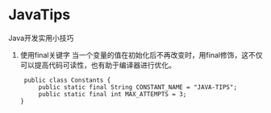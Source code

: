 # JavaTips
Java开发实用小技巧

1. 使用final关键字
   当一个变量的值在初始化后不再改变时，用final修饰，这不仅可以提高代码可读性，也有助于编译器进行优化。
   ```
    public class Constants {
        public static final String CONSTANT_NAME = "JAVA-TIPS";
        public static final int MAX_ATTEMPTS = 3;
   }
   ```
